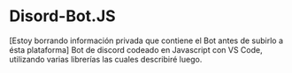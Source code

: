 # Disord-Bot.JS
[Estoy borrando información privada que contiene el Bot antes de subirlo a ésta plataforma] Bot de discord codeado en Javascript con VS Code, utilizando varias librerías las cuales describiré luego.
